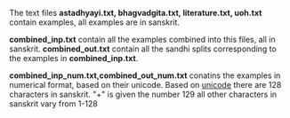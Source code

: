 The text files **astadhyayi.txt, bhagvadgita.txt, literature.txt, uoh.txt** contain examples,
all examples are  in sanskrit.

**combined_inp.txt** contain all the examples combined into this files, all in sanskrit.
**combined_out.txt** contain all the sandhi splits corresponding to the examples in **combined_inp.txt**.

**combined_inp_num.txt,combined_out_num.txt** conatins the examples in numerical format, based on their unicode. Based on  [unicode](https://unicode.org/charts/PDF/U0900.pdf) there are 128 characters in sanskrit. "+" is given the number 129 all other characters in sanskrit  vary from 1-128
